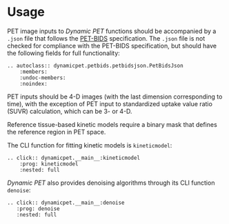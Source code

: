 # Usage

PET image inputs to _Dynamic PET_ functions should be accompanied by a `.json` file that follows the [PET-BIDS] specification. The `.json` file is not checked for compliance with the PET-BIDS specification, but should have the following fields for full functionality:

```{eval-rst}
.. autoclass:: dynamicpet.petbids.petbidsjson.PetBidsJson
    :members:
    :undoc-members:
    :noindex:
```

PET inputs should be 4-D images (with the last dimension corresponding to time), with the exception of PET input to standardized uptake value ratio (SUVR) calculation, which can be 3- or 4-D.

Reference tissue-based kinetic models require a binary mask that defines the reference region in PET space.

The CLI function for fitting kinetic models is `kineticmodel`:

```{eval-rst}
.. click:: dynamicpet.__main__:kineticmodel
    :prog: kineticmodel
    :nested: full
```

_Dynamic PET_ also provides denoising algorithms through its CLI function `denoise`:

```{eval-rst}
.. click:: dynamicpet.__main__:denoise
   :prog: denoise
   :nested: full
```

[pet-bids]: https://bids-specification.readthedocs.io/en/stable/04-modality-specific-files/09-positron-emission-tomography.html
